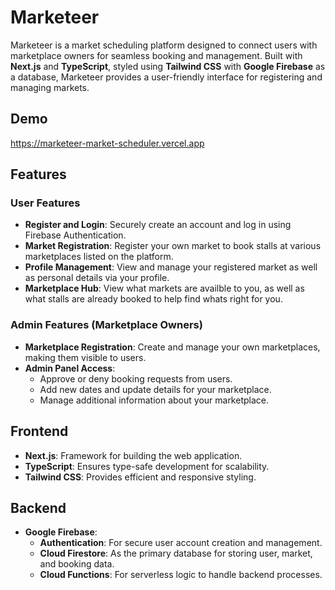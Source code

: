 # Marketeer

Marketeer is a market scheduling platform designed to connect users with marketplace owners for seamless booking and management. Built with **Next.js** and **TypeScript**, styled using **Tailwind CSS** with **Google Firebase** as a database, Marketeer provides a user-friendly interface for registering and managing markets.

## Demo
https://marketeer-market-scheduler.vercel.app

## Features

### User Features
- **Register and Login**: Securely create an account and log in using Firebase Authentication.
- **Market Registration**: Register your own market to book stalls at various marketplaces listed on the platform.
- **Profile Management**: View and manage your registered market as well as personal details via your profile.
- **Marketplace Hub**: View what markets are availble to you, as well as what stalls are already booked to help find whats right for you.

### Admin Features (Marketplace Owners)
- **Marketplace Registration**: Create and manage your own marketplaces, making them visible to users.
- **Admin Panel Access**: 
  - Approve or deny booking requests from users.
  - Add new dates and update details for your marketplace.
  - Manage additional information about your marketplace.

## Frontend
- **Next.js**: Framework for building the web application.
- **TypeScript**: Ensures type-safe development for scalability.
- **Tailwind CSS**: Provides efficient and responsive styling.

## Backend
- **Google Firebase**:
  - **Authentication**: For secure user account creation and management.
  - **Cloud Firestore**: As the primary database for storing user, market, and booking data.
  - **Cloud Functions**: For serverless logic to handle backend processes.
